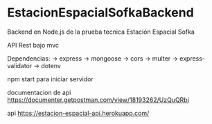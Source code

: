 # EstacionEspacialSofkaBackend
Backend en Node.js de la prueba tecnica Estación Espacial Sofka

API Rest bajo mvc

Dependencias:
 -> express
 -> mongoose
 -> cors
 -> multer
 -> express-validator
 -> dotenv

 npm start para iniciar servidor

documentacion de api https://documenter.getpostman.com/view/18193262/UzQuQRbi

api https://estacion-espacial-api.herokuapp.com/